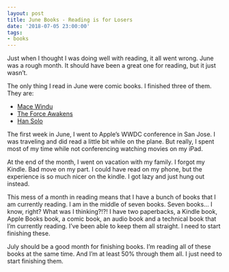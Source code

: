 ```yaml
---
layout: post
title: June Books - Reading is for Losers
date: '2018-07-05 23:00:00'
tags:
- books
---
```


Just when I thought I was doing well with reading, it all went wrong. June was a rough month. It should have been a great one for reading, but it just wasn’t.

The only thing I read in June were comic books. I finished three of them. They are:

- [Mace Windu](https://www.goodreads.com/book/show/35605160-mace-windu)
- [The Force Awakens](https://www.goodreads.com/book/show/29775749-the-force-awakens)
- [Han Solo](https://www.goodreads.com/book/show/30621521-han-solo)

The first week in June, I went to Apple’s WWDC conference in San Jose. I was traveling and did read a little bit while on the plane. But really, I spent most of my time while not conferencing watching movies on my iPad.

At the end of the month, I went on vacation with my family. I forgot my Kindle. Bad move on my part. I could have read on my phone, but the experience is so much nicer on the kindle. I got lazy and just hung out instead.

This mess of a month in reading means that I have a bunch of books that I am currently reading. I am in the middle of seven books. Seven books… I know, right? What was I thinking?!?! I have two paperbacks, a Kindle book, Apple Books book, a comic book, an audio book and a technical book that I’m currently reading. I’ve been able to keep them all straight. I need to start finishing these.

July should be a good month for finishing books. I’m reading all of these books at the same time. And I’m at least 50% through them all. I just need to start finishing them.

